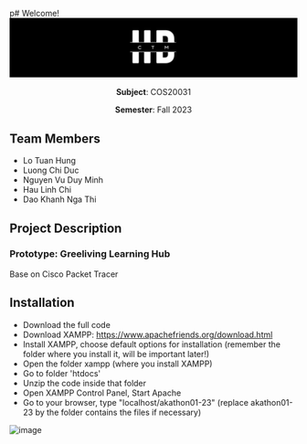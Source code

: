 p# Welcome!
![image](images/LongLogo.png)

<p align="center"><strong>Subject</strong>: COS20031</p>

<p align="center"><strong>Semester</strong>: Fall 2023</p>

## Team Members

- Lo Tuan Hung
- Luong Chi Duc
- Nguyen Vu Duy Minh
- Hau Linh Chi
- Dao Khanh Nga Thi

## Project Description

### Prototype: Greeliving Learning Hub

Base on Cisco Packet Tracer

## Installation

- Download the full code
- Download XAMPP: https://www.apachefriends.org/download.html
- Install XAMPP, choose default options for installation (remember the folder where you install it, will be important later!)
- Open the folder xampp (where you install XAMPP)
- Go to folder 'htdocs'
- Unzip the code inside that folder
- Open XAMPP Control Panel, Start Apache
- Go to your browser, type "localhost/akathon01-23" (replace akathon01-23 by the folder contains the files if necessary)

![image](https://user-images.githubusercontent.com/114485224/209611403-fdc415c7-a877-42d1-b050-72b0bcbf7491.png)
